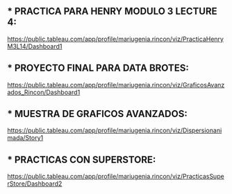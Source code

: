 ## * PRACTICA PARA HENRY MODULO 3 LECTURE 4:
https://public.tableau.com/app/profile/mariugenia.rincon/viz/PracticaHenryM3L14/Dashboard1
## * PROYECTO FINAL PARA DATA BROTES:
https://public.tableau.com/app/profile/mariugenia.rincon/viz/GraficosAvanzados_Rincon/Dashboard1
## * MUESTRA DE GRAFICOS AVANZADOS:
https://public.tableau.com/app/profile/mariugenia.rincon/viz/Dispersionanimada/Story1
## * PRACTICAS CON SUPERSTORE:
https://public.tableau.com/app/profile/mariugenia.rincon/viz/PracticasSuperStore/Dashboard2
